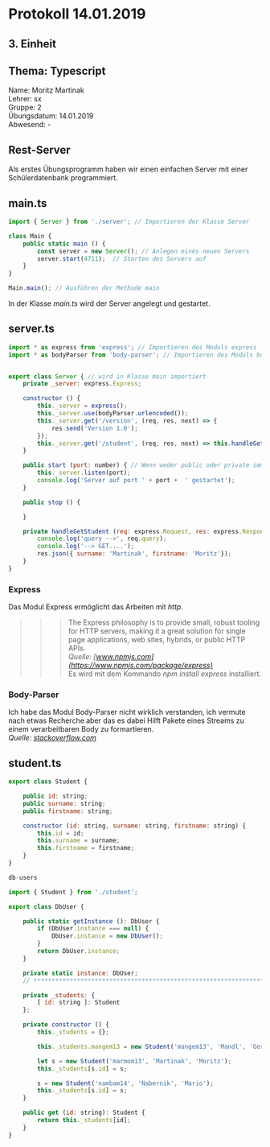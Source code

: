 # Protokoll 14.01.2019  

## 3. Einheit  

## Thema: Typescript

Name: Moritz Martinak  
Lehrer: sx  
Gruppe: 2  
Übungsdatum: 14.01.2019  
Abwesend: -  

## Rest-Server  

Als erstes Übungsprogramm haben wir einen einfachen Server mit einer Schülerdatenbank programmiert. 

## main.ts  
```javascript
import { Server } from './server'; // Importieren der Klasse Server

class Main {
    public static main () {
        const server = new Server(); // Anlegen eines neuen Servers
        server.start(4711);  // Starten des Servers auf 
    }
}

Main.main(); // Ausführen der Methode main
```
In der Klasse *main.ts* wird der Server angelegt und gestartet.  

## server.ts  
```javascript
import * as express from 'express'; // Importieren des Moduls express  
import * as bodyParser from 'body-parser'; // Importieren des Moduls bodyParser


export class Server { // wird in Klasse main importiert
    private _server: express.Express; 

    constructor () { 
        this._server = express();
        this._server.use(bodyParser.urlencoded());
        this._server.get('/version', (req, res, next) => {
            res.send('Version 1.0');
        });
        this._server.get('/student', (req, res, next) => this.handleGetStudent(req, res, next));
    }

    public start (port: number) { // Wenn weder public oder private immer public
        this._server.listen(port);
        console.log('Server auf port ' + port +  ' gestartet');
    }

    public stop () {

    }

    private handleGetStudent (req: express.Request, res: express.Response, next: express.NextFunction) {
        console.log('query -->', req.query);
        console.log('--> GET....');
        res.json({ surname: 'Martinak', firstname: 'Moritz'});
    }
}
```  


### Express  
Das Modul Express ermöglicht das Arbeiten mit *http*. 

>>>The Express philosophy is to provide small, robust tooling for HTTP servers, making it a great solution for single page applications, web sites, hybrids, or public HTTP APIs.  
*Quelle: [www.npmjs.com](https://www.npmjs.com/package/express)*  
Es wird mit dem Kommando *npm install express* installiert.  

### Body-Parser  
Ich habe das Modul Body-Parser nicht wirklich verstanden, ich vermute nach etwas Recherche aber das es dabei Hilft Pakete eines Streams zu einem verarbeitbaren Body zu formartieren.  
*Quelle: [stackoverflow.com](https://stackoverflow.com/questions/38306569/what-does-body-parser-do-with-express)*  

## student.ts  

```javascript
export class Student {

    public id: string;
    public surname: string;
    public firstname: string;

    constructor (id: string, surname: string, firstname: string) {
        this.id = id;
        this.surname = surname;
        this.firstname = firstname;
    }
}

db-users

import { Student } from './student';

export class DbUser {

    public static getInstance (): DbUser {
        if (DbUser.instance === null) {
            DbUser.instance = new DbUser();
        }
        return DbUser.instance;
    }

    private static instance: DbUser;
    // ********************************************************************************//

    private _students: {
        [ id: string ]: Student
    };

    private constructor () {
        this._students = {};

        this._students.mangem13 = new Student('mangem13', 'Mandl', 'Gerhard');

        let s = new Student('marmom13', 'Martinak', 'Moritz');
        this._students[s.id] = s;

        s = new Student('nambam14', 'Nabernik', 'Mario');
        this._students[s.id] = s;
    }

    public get (id: string): Student {
        return this._students[id];
    }
}
``` 



